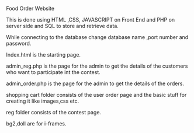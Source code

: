 Food Order Website

This is done using HTML ,CSS, JAVASCRIPT on Front End and PHP on server side and SQL to store and retrieve data.

While connecting to the database change database name ,port number and password.

Index.html is the starting page.

admin_reg.php is the page for the admin to get the details of the customers who want to participate int the contest.

admin_order.php is the page for the admin to get the details of the orders.

shopping cart folder consists of the user order page and the basic stuff for creating it like images,css etc.

reg folder consists of the contest page.

bg2,doll are for i-frames.
